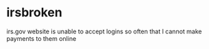 # irsbroken
irs.gov website is unable to accept logins so often that I cannot make payments to them online
